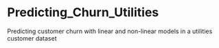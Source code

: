 # Predicting_Churn_Utilities
Predicting customer churn with linear and non-linear models in a utilities customer dataset
